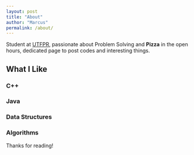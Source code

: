 ```yaml
---
layout: post
title: "About"
author: "Marcus"
permalink: /about/
---
```

Student at [UTFPR](portal.utfpr.edu.br/), passionate about Problem Solving and **Pizza** in the open hours, dedicated page to post codes and interesting things.
## What I Like
### C++
### Java
### Data Structures
### Algorithms

Thanks for reading!
